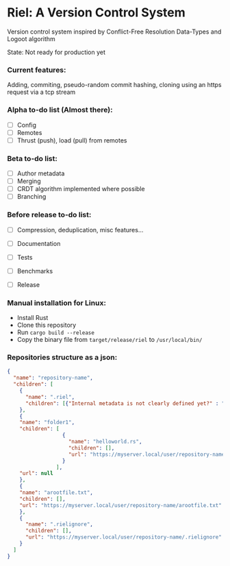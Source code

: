 # Riel: A Version Control System
Version control system inspired by Conflict-Free Resolution Data-Types and Logoot algorithm

State: Not ready for production yet
### Current features:
Adding, commiting, pseudo-random commit hashing, cloning using an https request via a tcp stream
### Alpha to-do list (Almost there):
- [ ] Config
- [ ] Remotes
- [ ] Thrust (push), load (pull) from remotes
### Beta to-do list:
- [ ] Author metadata
- [ ] Merging
- [ ] CRDT algorithm implemented where possible
- [ ] Branching
### Before release to-do list:
- [ ] Compression, deduplication, misc features...
- [ ] Documentation
- [ ] Tests
- [ ] Benchmarks
- [ ] Release


### Manual installation for Linux:
- Install Rust
- Clone this repository
- Run ```cargo build --release```
- Copy the binary file from ```target/release/riel``` to ```/usr/local/bin/```

### Repositories structure as a json:
```json
{
  "name": "repository-name",
  "children": [
    {
      "name": ".riel",
      "children": [{"Internal metadata is not clearly defined yet?" : "No, it isn't"}]
    },
    {
    "name": "folder1",
    "children": [
                  {
                    "name": "helloworld.rs",
                    "children": [],
                    "url": "https://myserver.local/user/repository-name/folder1/helloworld.rs"
                  }
                ],
    "url": null
    },
    {
    "name": "arootfile.txt",
    "children": [],
    "url": "https://myserver.local/user/repository-name/arootfile.txt"
    },
    {
      "name": ".rielignore",
      "children": [],
      "url": "https://myserver.local/user/repository-name/.rielignore"
    }
  ]
}
```

